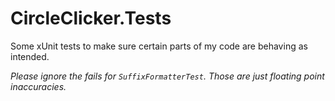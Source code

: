 # CircleClicker.Tests

Some xUnit tests to make sure certain parts of my code are behaving as intended.

*Please ignore the fails for `SuffixFormatterTest`. Those are just floating point inaccuracies.*